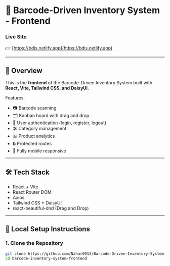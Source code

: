 # 📱 Barcode-Driven Inventory System - Frontend

### Live Site
👉 [https://bdis.netlify.app](https://bdis.netlify.app)

---

## 📄 Overview
This is the **frontend** of the Barcode-Driven Inventory System built with **React, Vite, Tailwind CSS, and DaisyUI**.

Features:
- 📷 Barcode scanning
- 🗂️ Kanban board with drag and drop
- 🔐 User authentication (login, register, logout)
- 🛠️ Category management
- 📊 Product analytics
- 🔒 Protected routes
- 📱 Fully mobile responsive

---

## 🛠️ Tech Stack
- React + Vite
- React Router DOM
- Axios
- Tailwind CSS + DaisyUI
- react-beautiful-dnd (Drag and Drop)

---

## 🚀 Local Setup Instructions

### 1. Clone the Repository
```bash
git clone https://github.com/Nahar0912/Barcode-Driven-Inventory-System-Frontend.git
cd barcode-inventory-system-frontend
